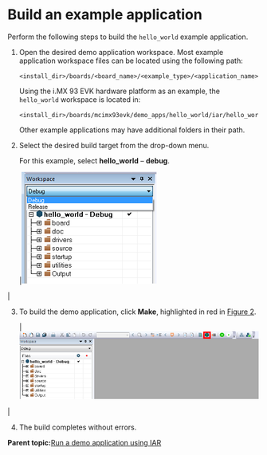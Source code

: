 # Build an example application

Perform the following steps to build the `hello_world` example application.

1.  Open the desired demo application workspace. Most example application workspace files can be located using the following path:

    ```
    <install_dir>/boards/<board_name>/<example_type>/<application_name>/iar
    ```

    Using the i.MX 93 EVK hardware platform as an example, the `hello_world` workspace is located in:

    ```
    <install_dir>/boards/mcimx93evk/demo_apps/hello_world/iar/hello_world.eww
    ```

    Other example applications may have additional folders in their path.

2.  Select the desired build target from the drop-down menu.

    For this example, select **hello\_world** – **debug**.

    |![](../images/demo_build_target_selection_imx8mq.png "Demo build target selection")

|

3.  To build the demo application, click **Make**, highlighted in red in [Figure 2](build_an_example_application_003.md#BUILDINGDEMOAPP).

    |![](../images/build_demo_application_imx8mq.png "Build the demo application")

|

4.  The build completes without errors.

**Parent topic:**[Run a demo application using IAR](../topics/run_a_demo_application_using_iar.md)

